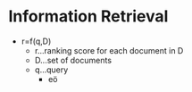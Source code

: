 # Information Retrieval
+ r=f(q,D)
	+ r...ranking score for each document in D
	+ D...set of documents
	+ q...query
		+ eö